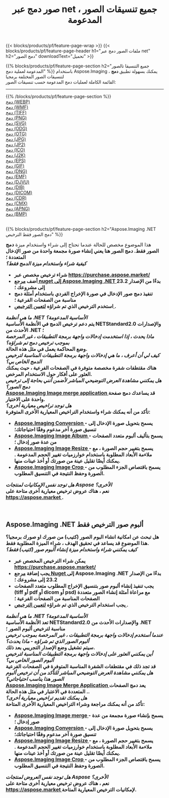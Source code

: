 ﻿---
title: صور دمج عبر net ، جميع تنسيقات الصور المدعومة 
weight: 3920
url: /ar/net/merge 
lang: ar
langdirlevel: 2
locales: zh-hans,ja,it,ru,de,es,fr,nl,id,lt,pl,pt,vi,tr,ko,zh-hant,ar,hi,th,sv,cs,uk,he
description: باستخدام Aspose.Imaging يمكنك بسهولة دمج الصور عبر net
---

{{< blocks/products/pf/feature-page-wrap >}}
{{< blocks/products/pf/feature-page-header h1="ملفات الصور دمج عبر net" h2="دمج الصور" downloadText="تحميل" >}}


{{% blocks/products/pf/feature-page-section  h2="جميع التنسيقا تالصور  المدعومة لعملية دمج" %}}
باستخدام Aspose.Imaging ، يمكنك بسهولة تطبيق **دمج** لتنسيقات الصور المختلفة برمجيا
<br/>
القائمة الكاملة لعمليات دمج المدعومة حسب تنسيقات الصور:
<hr/>
{{% /blocks/products/pf/feature-page-section %}}
<div class="container-fluid productfamilypage bg-gray">
    <div class="convertypes bg-gray agp-content section">
        <div class="container">
		<div class="row other-converters">
		    <div class='col-md-2 other-converter remove-lp remove-rp'><a href="/imaging/ar/net/merge/webp" >دمج (WEBP)</a></div><div class='col-md-2 other-converter remove-lp remove-rp'><a href="/imaging/ar/net/merge/wmf" >دمج (WMF)</a></div><div class='col-md-2 other-converter remove-lp remove-rp'><a href="/imaging/ar/net/merge/tiff" >دمج (TIFF)</a></div><div class='col-md-2 other-converter remove-lp remove-rp'><a href="/imaging/ar/net/merge/png" >دمج (PNG)</a></div><div class='col-md-2 other-converter remove-lp remove-rp'><a href="/imaging/ar/net/merge/svg" >دمج (SVG)</a></div><div class='col-md-2 other-converter remove-lp remove-rp'><a href="/imaging/ar/net/merge/odg" >دمج (ODG)</a></div><div class='col-md-2 other-converter remove-lp remove-rp'><a href="/imaging/ar/net/merge/otg" >دمج (OTG)</a></div><div class='col-md-2 other-converter remove-lp remove-rp'><a href="/imaging/ar/net/merge/jpg" >دمج (JPG)</a></div><div class='col-md-2 other-converter remove-lp remove-rp'><a href="/imaging/ar/net/merge/jp2" >دمج (JP2)</a></div><div class='col-md-2 other-converter remove-lp remove-rp'><a href="/imaging/ar/net/merge/ico" >دمج (ICO)</a></div><div class='col-md-2 other-converter remove-lp remove-rp'><a href="/imaging/ar/net/merge/j2k" >دمج (J2K)</a></div><div class='col-md-2 other-converter remove-lp remove-rp'><a href="/imaging/ar/net/merge/eps" >دمج (EPS)</a></div><div class='col-md-2 other-converter remove-lp remove-rp'><a href="/imaging/ar/net/merge/gif" >دمج (GIF)</a></div><div class='col-md-2 other-converter remove-lp remove-rp'><a href="/imaging/ar/net/merge/dng" >دمج (DNG)</a></div><div class='col-md-2 other-converter remove-lp remove-rp'><a href="/imaging/ar/net/merge/emf" >دمج (EMF)</a></div><div class='col-md-2 other-converter remove-lp remove-rp'><a href="/imaging/ar/net/merge/djvu" >دمج (DJVU)</a></div><div class='col-md-2 other-converter remove-lp remove-rp'><a href="/imaging/ar/net/merge/dib" >دمج (DIB)</a></div><div class='col-md-2 other-converter remove-lp remove-rp'><a href="/imaging/ar/net/merge/dicom" >دمج (DICOM)</a></div><div class='col-md-2 other-converter remove-lp remove-rp'><a href="/imaging/ar/net/merge/cdr" >دمج (CDR)</a></div><div class='col-md-2 other-converter remove-lp remove-rp'><a href="/imaging/ar/net/merge/cmx" >دمج (CMX)</a></div><div class='col-md-2 other-converter remove-lp remove-rp'><a href="/imaging/ar/net/merge/apng" >دمج (APNG)</a></div><div class='col-md-2 other-converter remove-lp remove-rp'><a href="/imaging/ar/net/merge/bmp" >دمج (BMP)</a></div>
                </div>
        </div>
    </div>
</div>
<br/>

{{% blocks/products/pf/feature-page-section  h2="Aspose.Imaging .NET دمج الصور فقط الترخيص" %}}
<div style="font-size:16px;">
هذا الموضوع مخصص للحالة عندما تحتاج إلى شراء واستخدام ميزة <b> دمج الصور </ b> فقط. دمج الصور هنا يعني إنشاء صورة مجمعة واحدة من صور الإدخال المتعددة ؛ <br/>
<i> <b> كيفية شراء واستخدام ميزة الدمج فقط؟ </ b> </i>
<ul>
<li>
شراء ترخيص مخصص عبر <a href="https://purchase.aspose.market/"> https://purchase.aspose.market/ </a>
</li>
<li>
أضف <a href="https://www.nuget.org/packages/Aspose.Imaging"> مرجع nuget إلى Aspose.Imaging .NET </a> بدءًا من الإصدار 23.2 إلى مشروعك ؛
</li>
<li>
تنفيذ دمج صور الإدخال في صورة الإخراج الفردي باستخدام أمثلة دمج مناسبة من الصفحات الفرعية ؛
</li>
<li>
استخدم الترخيص الذي تم شراؤه <a href="https://docs.aspose.com/imaging/net/licensing/"> لتعيين الترخيص </a>.
</li>
</ul>
<i> <b> ما هي أنظمة .NET الأساسية المدعومة؟ </ b> </i> <br/>
يتم دعم ترخيص الدمج في الأنظمة الأساسية NETStandard2.0 والإصدارات الأحدث من .NET ؛ <br/>
<i> <b> ماذا يحدث ، إذا استخدمت إدخالات واجهة برمجة التطبيقات ، غير المرخصة بموجب ترخيص دمج تم شراؤه؟ </ b> </i> <br/>
وضع المحاكمة يعمل في مثل هذه الحالة. <br/>
<i> <b> كيف لي أن أعرف ، ما هي إدخالات واجهة برمجة التطبيقات المناسبة لترخيص الدمج الخاص بي؟ </ b> </i> <br/>
هناك مقتطفات شفرة مخصصة متوفرة في الصفحات الفرعية ، حيث يمكنك العثور على أفكار حول الاستخدام المرخص. <br/>
<i> هل يمكنني مشاهدة العرض التوضيحي المباشر لأضمن أنني بحاجة إلى ترخيص دمج الصور؟ </ b> </i> <br/>
<a href="https://products.aspose.app/imaging/ar/image-merge/"> Aspose.Imaging Image merge application </a> قد يساعدك دمج صفحة واحدة على الاختيار. <br />
<i> <b> هل توجد تراخيص معيارية أخرى؟ </ b> </i> <br/>
تأكد من أنه يمكنك شراء واستخدام التراخيص المعيارية الأخرى المتوفرة: <br/>
<ul>
<li>
<a href="https://products.aspose.com/imaging/ar/net/conversion/"> Aspose.Imaging Conversion </a> - يسمح بتحويل صورة الإدخال إلى تنسيق صورة آخر مدعوم وفقًا احتياجاتك؛
</li>
<li>
<a href="https://products.aspose.com/imaging/ar/net/merge/"> Aspose.Imaging Image Album </a> - يسمح بتأليف ألبوم متعدد الصفحات من عدة صور إدخال ؛
</li>
<li>
<a href="https://products.aspose.com/imaging/ar/net/resize/"> Aspose.Imaging Image Resize </a> - يسمح بتغيير حجم الصورة ، مع ملاءمة الأبعاد المطلوبة باستخدام خوارزميات تغيير الحجم المدعومة . يمكنك أيضًا تقليل عينة من صورتك أو أخذ عينات منها.
</li>
<li>
<a href="https://products.aspose.com/imaging/ar/net/crop/"> Aspose.Imaging Image Crop </a> - يسمح باقتصاص الجزء المطلوب من الصورة وحفظ النتيجة في التنسيق المطلوب.
</li>
</ul>
<i> <b> هل توجد نفس الإمكانيات لمنتجات Aspose الأخرى؟ </ b> </i> <br/>
نعم ، هناك عروض ترخيص معيارية أخرى متاحة على <a href="https://aspose.market"> https://aspose.market </a>.
</div>
<br/>

<br/>
<h2>Aspose.Imaging .NET ألبوم صور الترخيص فقط</h2>
<div style="font-size:16px;">
هل تبحث عن امكانية انشاء البوم الصور (كتيب) من صورك او صورك برمجيا؟ هذا الموضوع قد يساعد في تحقيق الهدف ، شراء الميزة المطلوبة فقط. <br/>
<i> كيف يمكنني شراء واستخدام ميزة إنشاء ألبوم صور (كتيب) فقط؟ </ b> </i>
<ul>
<li>
يمكن شراء الترخيص المخصص عبر <a href="https://purchase.aspose.market/"> https://purchase.aspose.market/ </a>
</li>
<li>
يجب إضافة <a href="https://www.nuget.org/packages/Aspose.Imaging"> مرجع Nuget </a> إلى Aspose.Imaging .NET بدءًا من الإصدار 23.2 إلى مشروعك ؛
</li>
<li>
يجب تنفيذ إنشاء ألبوم صور بتنسيق الإخراج المطلوب متعدد الصفحات (tiff أو pdf أو dicom أو psd) مع مراعاة أمثلة إنشاء الصور متعددة الصفحات المناسبة من الصفحات الفرعية ؛
</li>
<li>
يجب استخدام الترخيص الذي تم شراؤه <a href="https://docs.aspose.com/imaging/net/licensing/"> لتعيين الترخيص </a>.
</li>
</ul>
<i> <b> ما هي أنظمة .NET الأساسية المدعومة؟ </ b> </i> <br/>
تعد الأنظمة الأساسية NETStandard2.0 والإصدارات الأحدث من .NET مناسبة لترخيص ألبوم الصور ؛ <br/>
<i> <b> عندما أستخدم إدخالات واجهة برمجة التطبيقات ، غير المرخصة بموجب ترخيص ألبوم الصور الذي تم شراؤه - ماذا يحدث؟ </ b> </i> <br/>
سيتم تشغيل وضع الإصدار التجريبي بعد ذلك. <br/>
<i> <b> أين يمكنني العثور على إدخالات واجهة برمجة التطبيقات المناسبة لترخيص ألبوم الصور الخاص بي؟ </ b> </i> <br/>
قد تجد ذلك في مقتطفات الشفرة المناسبة المتوفرة في الصفحات الفرعية <br/>
<i> هل يمكنني مشاهدة العرض التوضيحي المباشر للتأكد من أن ترخيص ألبوم الصور هذا يناسب احتياجاتي؟ </ b> </i> <br/>
<a href="https://products.aspose.app/imaging/ar/image-merge/"> Aspose.Imaging Image Merge Application </a> يعد دمج الصفحات المتعددة في الاعتبار في مثل هذه الحالة .. <br/>
<i> هل يمكنك تقديم تراخيص معيارية أخرى؟ </ b> </i> <br/>
تأكد من أنه يمكنك مراجعة وشراء التراخيص المعيارية الأخرى المتاحة: <br/>
<ul>
<li>
<a href="https://products.aspose.com/imaging/ar/net/merge/"> Aspose.Imaging Image merge </a> - يسمح بإنشاء صورة مجمعة من عدة صور إدخال ؛
</li>
<li>
<a href="https://products.aspose.com/imaging/ar/net/conversion/"> Aspose.Imaging Conversion </a> - يسمح بتحويل صورة الإدخال إلى تنسيق صورة آخر مدعوم وفقًا احتياجاتك؛
</li>
<li>
<a href="https://products.aspose.com/imaging/ar/net/resize/"> Aspose.Imaging Image Resize </a> - يسمح بتغيير حجم الصورة ، مع ملاءمة الأبعاد المطلوبة باستخدام خوارزميات تغيير الحجم المدعومة . يمكنك أيضًا تقليل عينة من صورتك أو أخذ عينات منها.
</li>
<li>
<a href="https://products.aspose.com/imaging/ar/net/crop/"> Aspose.Imaging Image Crop </a> - يسمح باقتصاص الجزء المطلوب من الصورة وحفظ النتيجة في التنسيق المطلوب.
</li>
</ul>
<i> <b> هل توجد نفس العروض لمنتجات Aspose الأخرى؟ </ b> </i> <br/>
نعم ، هناك عروض ترخيص معيارية أخرى متاحة على <a href="https://aspose.market"> https://aspose.market </a> لإمكانيات الترخيص المعيارية المتاحة.
</div>
<br/>
